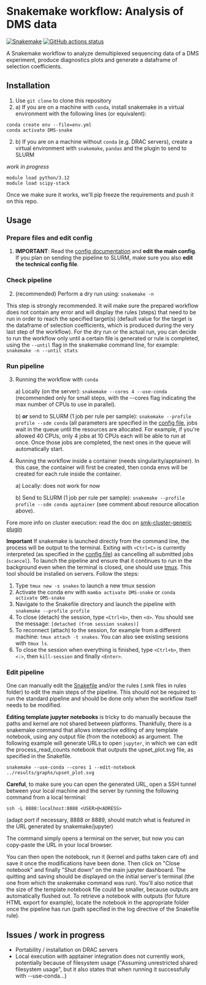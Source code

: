 # Snakemake workflow: Analysis of DMS data

[![Snakemake](https://img.shields.io/badge/snakemake-≥8.20.6-brightgreen.svg)](https://snakemake.github.io)
[![GitHub actions status](https://github.com/durr1602/DMS_analysis_snakemake/workflows/Tests/badge.svg?branch=main)](https://github.com/durr1602/DMS_analysis_snakemake/actions?query=branch%3Amain+workflow%3ATests)


A Snakemake workflow to analyze demultiplexed sequencing data of a DMS experiment, produce diagnostics plots and generate a dataframe of selection coefficients.

## Installation

1. Use `git clone` to clone this repository
2. a) If you are on a machine with `conda`, install snakemake in a virtual environment with the following lines (or equivalent):
```
conda create env --file=env.yml
conda activate DMS-snake
```
2. b) If you are on a machine without `conda` (e.g. DRAC servers), create a virtual environment with `snakemake`, `pandas` and the plugin to send to SLURM

*work in progress*
```
module load python/3.12
module load scipy-stack
```
Once we make sure it works, we'll pip freeze the requirements and push it on this repo.

## Usage

### Prepare files and edit config
1. **IMPORTANT**: Read the [config documentation](config/README.md) and **edit the main config**. If you plan on sending the pipeline to SLURM, make sure you also **edit the technical config file**.

### Check pipeline
2. (recommended) Perform a dry run using: `snakemake -n`

This step is strongly recommended. It will make sure the prepared workflow does not contain any error and will display the rules (steps) that need to be run in order to reach the specified target(s) (default value for the target is the dataframe of selection coefficients, which is produced during the very last step of the workflow). For the dry run or the actual run, you can decide to run the workflow only until a certain file is generated or rule is completed, using the `--until` flag in the snakemake command line, for example: `snakemake -n --until stats`

### Run pipeline
3. Running the workflow with `conda`

    a) Locally (on the server): `snakemake --cores 4 --use-conda` (recommended only for small steps, with the --cores flag indicating the max number of CPUs to use in parallel).
    
    b) **or** send to SLURM (1 job per rule per sample): `snakemake --profile profile --sdm conda` (all parameters are specified in the [config file](profile/config.v8+.yaml), jobs wait in the queue until the resources are allocated. For example, if you're allowed 40 CPUs, only 4 jobs at 10 CPUs each will be able to run at once. Once those jobs are completed, the next ones in the queue will automatically start.

4. Running the workflow inside a container (needs singularity/apptainer). In this case, the container will first be created, then conda envs will be created for each rule inside the container.

    a) Locally: does not work for now
    
    b) Send to SLURM (1 job per rule per sample): `snakemake --profile profile --sdm conda apptainer` (see comment about resource allocation above).

Fore more info on cluster execution: read the doc on [smk-cluster-generic plugin](https://github.com/jdblischak/smk-simple-slurm/tree/main)

**Important** If snakemake is launched directly from the command line, the process will be output to the terminal. Exiting with `<Ctrl+C>` is currently interpreted (as specified in the [config file](profile/config.v8+.yaml)) as cancelling all submitted jobs (`scancel`). To launch the pipeline and ensure that it continues to run in the background even when the terminal is closed, one should use [tmux](https://github.com/tmux/tmux/wiki/Getting-Started). This tool should be installed on servers. Follow the steps:
1. Type `tmux new -s snakes` to launch a new tmux session
2. Activate the conda env with `mamba activate DMS-snake` or `conda activate DMS-snake`
3. Navigate to the Snakefile directory and launch the pipeline with `snakemake --profile profile`
4. To close (detach) the session, type `<Ctrl+b>`, then `<d>`. You should see the message: `[detached (from session snakes)]`
5. To reconnect (attach) to the session, for example from a different machine: `tmux attach -t snakes`. You can also see existing sessions with `tmux ls`.
6. To close the session when everything is finished, type `<Ctrl+b>`, then `<:>`, then `kill-session` and finally `<Enter>`.

### Edit pipeline
One can manually edit the [Snakefile](workflow/Snakefile) and/or the rules (.smk files in rules folder) to edit the main steps of the pipeline. This should not be required to run the standard pipeline and should be done only when the workflow itself needs to be modified.
    
**Editing template jupyter notebooks** is tricky to do manually because the paths and kernel are not shared between platforms. Thankfully, there is a snakemake command that allows interactive editing of any template notebook, using any output file (from the notebook) as argument. The following example will generate URLs to open `jupyter`, in which we can edit the process_read_counts notebook that outputs the upset_plot.svg file, as specified in the Snakefile.

```
snakemake --use-conda --cores 1 --edit-notebook ../results/graphs/upset_plot.svg
```

**Careful**, to make sure you can open the generated URL, open a SSH tunnel between your local machine and the server by running the following command from a local terminal:
```  
ssh -L 8888:localhost:8888 <USER>@<ADRESS>
```
(adapt port if necessary, 8888 or 8889, should match what is featured in the URL generated by snakemake/jupyter)

The command simply opens a terminal on the server, but now you can copy-paste the URL in your local browser.
    
You can then open the notebook, run it (kernel and paths taken care of) and save it once the modifications have been done. Then click on "Close notebook" and finally "Shut down" on the main jupyter dashboard. The quitting and saving should be displayed on the initial server's terminal (the one from which the snakemake command was run). You'll also notice that the size of the template notebook file could be smaller, because outputs are automatically flushed out. To retrieve a notebook with outputs (for future HTML export for example), locate the notebook in the appropriate folder once the pipeline has run (path specified in the log directive of the Snakefile rule).

## Issues / work in progress

* Portability / installation on DRAC servers
* Local execution with apptainer integration does not currently work, potentially because of filesystem usage ("Assuming unrestricted shared filesystem usage", but it also states that when running it successfully with --use-conda...)
